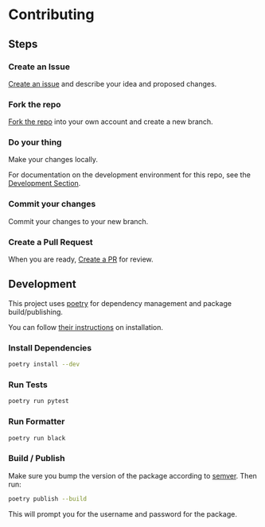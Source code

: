 # Contributing

## Steps

### Create an Issue

[Create an issue]() and describe your idea and proposed changes.

### Fork the repo

[Fork the repo]() into your own account and create a new branch.

### Do your thing

Make your changes locally.

For documentation on the development environment for this repo, see the [Development Section](#Development).

### Commit your changes

Commit your changes to your new branch.

### Create a Pull Request

When you are ready, [Create a PR]() for review.

## Development

This project uses [poetry]() for dependency management and package build/publishing.

You can follow [their instructions]() on installation.

### Install Dependencies

```bash
poetry install --dev
```

### Run Tests

```bash
poetry run pytest
```

### Run Formatter

```bash
poetry run black
```

### Build / Publish

Make sure you bump the version of the package according to [semver](). Then run:

```bash
poetry publish --build
```

This will prompt you for the username and password for the package.
